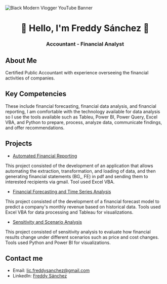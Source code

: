 ![Black Modern Vlogger YouTube Banner](https://github.com/user-attachments/assets/00a52c1e-923b-47d3-9f2f-2a20dfa578a6)






<div align="center">
<h1 align="center">👋 Hello, I'm Freddy Sánchez 👋</h1>
<h3 align="center">Accountant - Financial Analyst</h3>
</div>

## About Me
<p>Certified Public Accountant with experience overseeing the financial activities of companies.</p>

## Key Competencies
<p>These include financial forecasting, financial data analysis, and financial reporting,
I am comfortable with the technology available for data analysis so I use the tools available such as
Tableu, Power BI, Power Query, Excel VBA, and Python to prepare, process, analyze data, communicate findings, and
offer recommendations.</p>

## Projects
- [Automated Financial Reporting](#)
<p>This project consisted of the development of an application that allows automating the extraction, transformation, and loading of data, and then generating financial statements (BG,, FE) in pdf and sending them to interested recipients via gmail. Tool used Excel VBA.</p>

- [Financial Forecasting and Time Series Analysis](#)
<p>This project consisted of the development of a financial forecast model to predict a company's monthly revenue based on historical data. Tools used Excel VBA for data processing and Tableau for visualizations.</p>

- [Sensitivity and Scenario Analysis](#)
<p>This project consisted of sensitivity analysis to evaluate how financial results change under different scenarios such as price and cost changes. Tools used Python and Power BI for visualizations.</p>

## Contact me
- Email: lic.freddysanchez@gmail.com
- LinkedIn: [Freddy Sánchez](https://www.linkedin.com/in/freddysanchezaguero)
